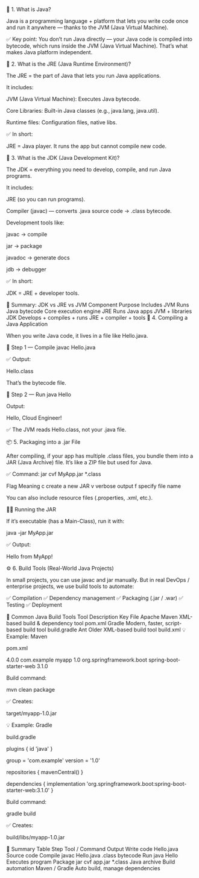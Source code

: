 🧠 1. What is Java?

Java is a programming language + platform that lets you write code once and run it anywhere — thanks to the JVM (Java Virtual Machine).

✅ Key point:
You don’t run Java directly — your Java code is compiled into bytecode, which runs inside the JVM (Java Virtual Machine).
That’s what makes Java platform independent.

🧩 2. What is the JRE (Java Runtime Environment)?

The JRE = the part of Java that lets you run Java applications.

It includes:

JVM (Java Virtual Machine): Executes Java bytecode.

Core Libraries: Built-in Java classes (e.g., java.lang, java.util).

Runtime files: Configuration files, native libs.

✅ In short:

JRE = Java player.
It runs the app but cannot compile new code.

🧰 3. What is the JDK (Java Development Kit)?

The JDK = everything you need to develop, compile, and run Java programs.

It includes:

JRE (so you can run programs).

Compiler (javac) — converts .java source code → .class bytecode.

Development tools like:

javac → compile

jar → package

javadoc → generate docs

jdb → debugger

✅ In short:

JDK = JRE + developer tools.

🧠 Summary: JDK vs JRE vs JVM
Component	Purpose	Includes
JVM	Runs Java bytecode	Core execution engine
JRE	Runs Java apps	JVM + libraries
JDK	Develops + compiles + runs	JRE + compiler + tools
🧱 4. Compiling a Java Application

When you write Java code, it lives in a file like Hello.java.

🧩 Step 1 — Compile
javac Hello.java


✅ Output:

Hello.class


That’s the bytecode file.

🧩 Step 2 — Run
java Hello


Output:

Hello, Cloud Engineer!


✅ The JVM reads Hello.class, not your .java file.

📦 5. Packaging into a .jar File

After compiling, if your app has multiple .class files,
you bundle them into a JAR (Java Archive) file.
It’s like a ZIP file but used for Java.

✅ Command:
jar cvf MyApp.jar *.class

Flag	Meaning
c	create a new JAR
v	verbose output
f	specify file name

You can also include resource files (.properties, .xml, etc.).

🏃‍♂️ Running the JAR

If it’s executable (has a Main-Class), run it with:

java -jar MyApp.jar


✅ Output:

Hello from MyApp!

⚙️ 6. Build Tools (Real-World Java Projects)

In small projects, you can use javac and jar manually.
But in real DevOps / enterprise projects, we use build tools to automate:

✅ Compilation
✅ Dependency management
✅ Packaging (.jar / .war)
✅ Testing
✅ Deployment

🧩 Common Java Build Tools
Tool	Description	Key File
Apache Maven	XML-based build & dependency tool	pom.xml
Gradle	Modern, faster, script-based build tool	build.gradle
Ant	Older XML-based build tool	build.xml
💡 Example: Maven

pom.xml

<project>
  <modelVersion>4.0.0</modelVersion>
  <groupId>com.example</groupId>
  <artifactId>myapp</artifactId>
  <version>1.0</version>
  <dependencies>
    <dependency>
      <groupId>org.springframework.boot</groupId>
      <artifactId>spring-boot-starter-web</artifactId>
      <version>3.1.0</version>
    </dependency>
  </dependencies>
</project>


Build command:

mvn clean package


✅ Creates:

target/myapp-1.0.jar

💡 Example: Gradle

build.gradle

plugins {
    id 'java'
}

group = 'com.example'
version = '1.0'

repositories {
    mavenCentral()
}

dependencies {
    implementation 'org.springframework.boot:spring-boot-starter-web:3.1.0'
}


Build command:

gradle build


✅ Creates:

build/libs/myapp-1.0.jar

🧠 Summary Table
Step	Tool / Command	Output
Write code	Hello.java	Source code
Compile	javac Hello.java	.class bytecode
Run	java Hello	Executes program
Package	jar cvf app.jar *.class	Java archive
Build automation	Maven / Gradle	Auto build, manage dependencies